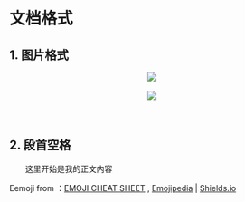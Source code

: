 
# 文档格式

## 1. 图片格式



<div align="center"> <img src="../pics/hash-to-badlink.png" width=""/></div><br/>

<div align="center"> <img src="pics/concurrent_and_parallel.png" width=""/></div><br/>

<div align="center"><img src="" width=""/></div><br/>


## 2. 段首空格
　　这里开始是我的正文内容







Eemoji from ：[EMOJI CHEAT SHEET](https://www.webpagefx.com/tools/emoji-cheat-sheet/) , [Emojipedia](https://emojipedia.org/)  | [Shields.io](https://shields.io/#/)

